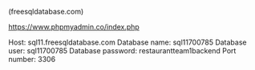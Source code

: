 (freesqldatabase.com)

https://www.phpmyadmin.co/index.php

Host: sql11.freesqldatabase.com
Database name: sql11700785
Database user: sql11700785
Database password: restaurantteam1backend
Port number: 3306
